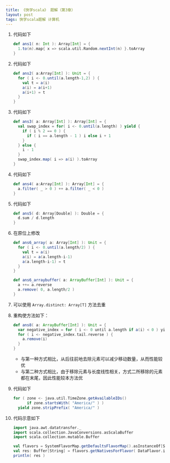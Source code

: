 ```yaml
---
title: 《快学scala》 题解（第3章）
layout: post
tags: 快学scala题解 计算机
---
```


1. 代码如下

   ```scala
   def ans1( n: Int ): Array[Int] = {
     1.to(n).map{ x => scala.util.Random.nextInt(n) }.toArray
   }
   ```
   
2. 代码如下

   ```scala
   def ans2( a:Array[Int] ): Unit = {
     for ( i <- 0.until(a.length-1,2) ) {
	   val t = a(i)
	   a(i) = a(i+1)
	   a(i+1) = t
     }
   }
   ```

3. 代码如下

   ```scala
   def ans3( a: Array[Int] ): Array[Int] = {
     val swap_index = for( i <- 0.until(a.length) ) yield {
	   if ( i % 2 == 0 ) {
	     if ( i == a.length - 1 ) i else i + 1
	   }
     } else {
	   i - 1
     }
	 swap_index.map( i => a(i) ).toArray
   }
   ```
   
4. 代码如下

   ```scala
   def ans4( a:Array[Int] ): Array[Int] = {
     a.filter( _ > 0 ) ++ a.filter( _ < 0 )
   }
   ```
   
5. 代码如下

   ```scala
   def ans5( d: Array[Double] ): Double = {
     d.sum / d.length
   }
   ```
   
6. 在原位上修改

   ```scala
   def ans6_array( a: Array[Int] ): Unit = {
     for ( i <- 0.until(a.length/2) ) {
	   val t = a(i)
	   a(i) = a(a.length-i-1)
	   a(a.length-i-1) = t
     }
   }
   
   def ans6_arraybuffer( a: ArrayBuffer[Int] ): Unit = {
     a ++= a.reverse
	 a.remove( 0, a.length/2 )
   }
   ```
   
7. 可以使用 `Array.distinct: Array[T]` 方法去重

8. 重构使方法如下：

   ```scala
   def ans8( a: ArrayBuffer[Int] ): Unit = {
     var negative_index = for ( i <- 0 until a.length if a(i) < 0 ) yileld i
	 for ( i <- negative_index.tail.reverse ) {
	   a.remove(i)
     }
   }
   ```
   * 与第一种方式相比，从后往前地去除元素可以减少移动数量，从而性能较优
   * 与第二种方式相比，由于移除元素与长度线性相关，方式二所移除的元素都在末尾，因此性能较本方法优
   
9. 代码如下

   ```scala
   for ( zone <- java.util.TimeZone.getAvailableIDs() 
         if zone.startsWith( "America/" ) )
     yield zone.stripPrefix( "America/" )
   ```
   
10. 代码示意如下

    ```scala
	import java.awt.datatransfer._
	import scala.collection.JavaConversions.asScalaBuffer
	import scala.collection.mutable.Buffer
	
	val flavors = SystemFlavorMap.getDefaultsFlavorMap().asInstanceOf[SystemFlavorMap]
	val res: Buffer[String] = flavors.getNativesForFlavor( DataFlavor.imageFlavor )
	println( res )
	```
